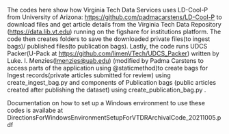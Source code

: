 The codes here show how Virginia Tech Data Services uses LD-Cool-P from University of Arizona: https://github.com/padmacarstens/LD-Cool-P to download files and get article details from the Virginia Tech Data Repository (https://data.lib.vt.edu) running on the figshare for institutions platform.
The code then creates folders to save the downloaded private files(to ingest bags)/ published files(to publication bags). 
Lastly, the code runs UDCS Packer(U-Pack at https://github.com/limenVTech/UDCS_Packer) written by Luke. I. Menzies(lmenzies@uab.edu) (modified by Padma Carstens to access parts of the application using @staticmethod)to create bags for Ingest records(private articles submitted for review) using create_ingest_bag.py and components of Publication bags (public articles created after publishing the dataset) using create_publication_bag.py .

Documentation on how to set up a Windows environment to use these codes is availabe at DirectionsForWindowsEnvironmentSetupForVTDRArchivalCode_20211005.pdf
